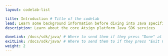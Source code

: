 ```yaml
---
layout: codelab-list

title: Introduction # Title of the codelab
lead: Learn some background information before diving into Java specifics.
description: Learn about the core Atsign platform Java SDK services

doneLink: /docs/sdk/java/ # Where to send them if they press "Done" at the end of the Codelab
exitLink: /docs/sdk/java/ # Where to send them to if they press "Exit Codelab"
weight: 2
---
```




